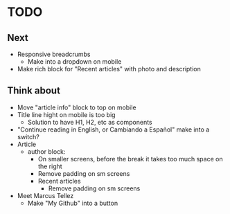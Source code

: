 # TODO

## Next

- Responsive breadcrumbs
  - Make into a dropdown on mobile
- Make rich block for "Recent articles" with photo and description

## Think about

- Move "article info" block to top on mobile
- Title line hight on mobile is too big
  - Solution to have H1, H2, etc as components
- "Continue reading in English, or Cambiando a Español" make into a switch?
- Article
  - author block:
    - On smaller screens, before the break it takes too much space on the right
    - Remove padding on sm screens
    - Recent articles
      - Remove padding on sm screens
- Meet Marcus Tellez
  - Make "My Github" into a button
